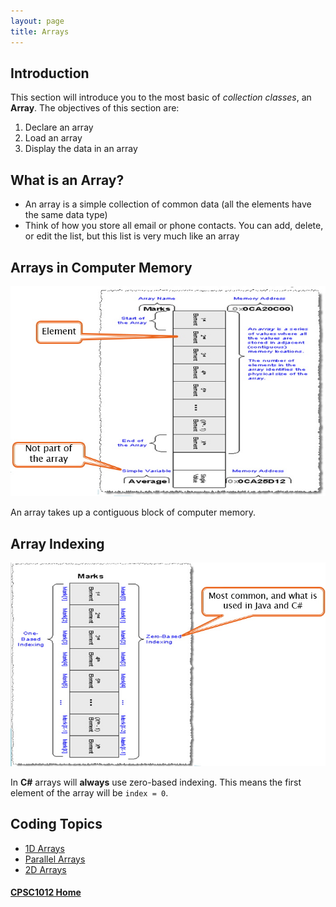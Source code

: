 ```yaml
---
layout: page
title: Arrays
---
```

## Introduction
This section will introduce you to the most basic of _collection classes_, an **Array**. The objectives of this section are:
1. Declare an array
2. Load an array
3. Display the data in an array

## What is an Array?
* An array is a simple collection of common data (all the elements have the same data type)
* Think of how you store all email or phone contacts. You can add, delete, or edit the list, but this list is very much like an array

## Arrays in Computer Memory
![array-in-memory](files/array-in-memory.jpg)

An array takes up a contiguous block of computer memory.

## Array Indexing
![array-indexing](files/array-indexing.jpg)

In **C#** arrays will **always** use zero-based indexing. This means the first element of the array will be `index = 0`.

## Coding Topics
* [1D Arrays](1d-array.md)
* [Parallel Arrays](parallel.md)
* [2D Arrays](2d-array.md)

#### [CPSC1012 Home](../)

